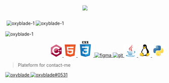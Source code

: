 <div style="margin: 15px;" align="center">
    <img src="https://readme-typing-svg.herokuapp.com?duration=3000&color=16EB27&center=true&vCenter=true&lines=developer+and+programmer;much+programming++code;minecraft+for+ever">
</div>

##

<!-- contribution -->
<div style="display: inline_block">
    &nbsp;<img src="https://github-readme-stats.vercel.app/api?username=oxyblade-1&show_icons=true&locale=en&theme=dark" alt="oxyblade-1" />
    <img src="https://github-readme-stats.vercel.app/api/top-langs?username=oxyblade-1&show_icons=true&locale=en&layout=compact&theme=dark" alt="oxyblade-1" />
</div>


<!-- Advanced -->
<br>
<img src="https://github-readme-streak-stats.herokuapp.com/?user=oxyblade-1&&theme=dark" alt="oxyblade-1" />

<div align="right">
    <p>
    <!-- C++ -->
        <a href="https://www.w3schools.com/cpp/" target="_blank" rel="noreferrer">
            <img src="https://raw.githubusercontent.com/devicons/devicon/master/icons/cplusplus/cplusplus-original.svg" alt="cplusplus" width="40" height="40"/>
        </a><!-- HTML5 -->
        <a href="https://www.linux.org/" target="_blank" rel="noreferrer">
            <img src="https://raw.githubusercontent.com/devicons/devicon/master/icons/html5/html5-original.svg" alt="html5" width="40" height="40"/>
        </a><!-- CSS3 -->
        <a href="https://www.w3schools.com/css/" target="_blank" rel="noreferrer">
            <img src="https://raw.githubusercontent.com/devicons/devicon/master/icons/css3/css3-original-wordmark.svg" alt="css3" width="50" height="50"/>
        </a><!-- FIGMA -->
        <a href="https://www.figma.com/" target="_blank" rel="noreferrer">
            <img src="https://www.vectorlogo.zone/logos/figma/figma-icon.svg" alt="figma" width="40" height="40"/>
        </a><!-- LINUX -->
        <a href="https://git-scm.com/" target="_blank" rel="noreferrer"> <img src="https://www.vectorlogo.zone/logos/git-scm/git-scm-icon.svg" alt="git" width="40"     height="40"/><!-- JAVA -->
        <a href="https://www.java.com" target="_blank" rel="noreferrer">
        <img src="https://raw.githubusercontent.com/devicons/devicon/master/icons/java/java-original.svg" alt="java" width="40" height="40"/>
        </a><!-- LINUX -->
        <a href="https://www.linux.org/" target="_blank" rel="noreferrer">
            <img src="https://raw.githubusercontent.com/devicons/devicon/master/icons/linux/linux-original.svg" alt="linux" width="40" height="40"/>
        </a><!-- PYTHON -->
        <a href="https://www.python.org" target="_blank" rel="noreferrer">
            <img src="https://raw.githubusercontent.com/devicons/devicon/master/icons/python/python-original.svg" alt="python" width="40" height="40"/>
        </a>
    </p>
</div>

<!-- for more -->
> Plateform for contact-me

<p>
    <a href="https://www.youtube.com/c/oxyblade" target="blank">
        <img src="https://raw.githubusercontent.com/rahuldkjain/github-profile-readme-generator/master/src/images/icons/Social/youtube.svg" alt="oxyblade" height="30"          width="40" />
    </a>
    <a href="https://discord.gg/oxyblade#0531" target="blank">
        <img src="https://raw.githubusercontent.com/rahuldkjain/github-profile-readme-generator/master/src/images/icons/Social/discord.svg" alt="oxyblade#0531"               height="30" width="40" />
    </a>
</p>


